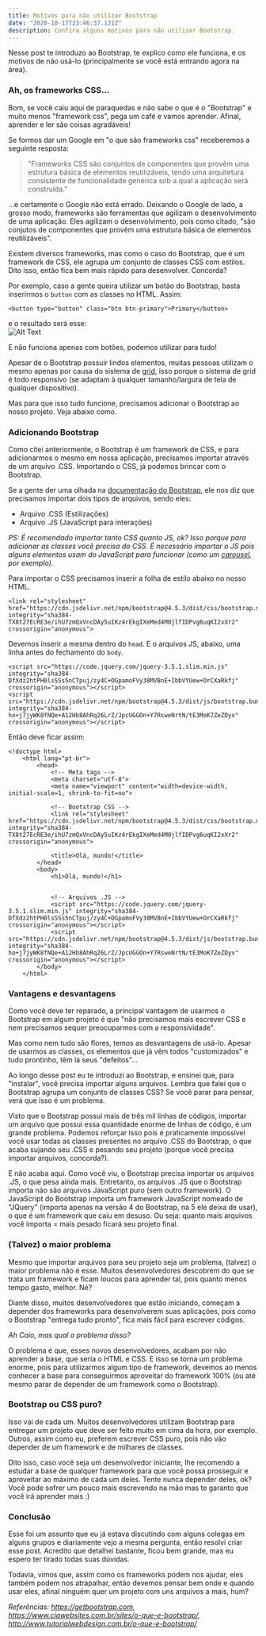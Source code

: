 ```yaml
---
title: Motivos para não utilizar Bootstrap
date: "2020-10-17T23:46:37.121Z"
description: Confira alguns motivos para não utilizar Bootstrap.
---
```


Nesse post te introduzo ao Bootstrap, te explico como ele funciona, e os motivos de não usá-lo (principalmente se você está entrando agora na área).

### Ah, os frameworks CSS...

Bom, se você caiu aqui de paraquedas e não sabe o que é o "Bootstrap" e muito menos "framework css", pega um café e vamos aprender. Afinal, aprender e ler são coisas agradáveis!


Se formos dar um Google em "o que são frameworks css" receberemos a seguinte resposta: 

> "Frameworks CSS são conjuntos de componentes que provêm uma estrutura básica de elementos reutilizáveis, tendo uma arquitetura consistente de funcionalidade genérica sob a qual a aplicação será construída."

...e certamente o Google não está errado. Deixando o Google de lado, a grosso modo, frameworks são ferramentas que agilizam o desenvolvimento de uma aplicação. Eles agilizam o desenvolvimento, pois como citado, "são conjutos de componentes que provêm uma estrutura básica de elementos reutilizáveis". 

Existem diversos frameworks, mas como o caso do Bootstrap, que é um framework de CSS, ele agrupa um conjunto de classes CSS com estilos. 
Dito isso, então fica bem mais rápido para desenvolver. Concorda?

Por exemplo, caso a gente queira utilizar um botão do Bootstrap, basta inserirmos o ```button``` com as classes no HTML. Assim: 

    <button type="button" class="btn btn-primary">Primary</button>

e o resultado será esse: <br /> ![Alt Text](https://i.gyazo.com/243edbde0fa2bdb43c8065027c180200.png "Um botão HTML com Bootstrap :)")

E não funciona apenas com botões, podemos utilizar para tudo! 

Apesar de o Bootstrap possuir lindos elementos, muitas pessoas utilizam o mesmo apenas por causa do sistema de [grid](https://getbootstrap.com/docs/4.0/layout/grid/), isso porque o sistema de grid é todo responsivo (se adaptam à qualquer tamanho/largura de tela de qualquer dispositivo). 

Mas para que isso tudo funcione, precisamos adicionar o Bootstrap ao nosso projeto. Veja abaixo como.

### Adicionando Bootstrap

Como citei anteriormente, o Bootstrap é um framework de CSS, e para adicionarmos o mesmo em nossa aplicação, precisamos importar através de um arquivo .CSS. Importando o CSS, já podemos brincar com o Bootstrap.

Se a gente der uma olhada na [documentação do Bootstrap](https://getbootstrap.com/docs/4.5/getting-started/introduction/), ele nos diz que precisamos importar dois tipos de arquivos, sendo eles: 

- Arquivo .CSS (Estilizações)
- Arquivo .JS (JavaScript para interações)

*PS: É recomendado importar tanto CSS quanto JS, ok? Isso porque para adicionar as classes você precisa do CSS. É necessário importar o JS pois alguns elementos usam do JavaScript para funcionar (como um [carousel](https://getbootstrap.com/docs/4.5/components/carousel/), por exemplo).*


Para importar o CSS precisamos inserir a folha de estilo abaixo no nosso HTML. 

    <link rel="stylesheet" href="https://cdn.jsdelivr.net/npm/bootstrap@4.5.3/dist/css/bootstrap.min.css" integrity="sha384-TX8t27EcRE3e/ihU7zmQxVncDAy5uIKz4rEkgIXeMed4M0jlfIDPvg6uqKI2xXr2" crossorigin="anonymous">

Devemos inserir a mesma dentro do ``head``. E o arquivos JS, abaixo, uma linha antes do fechamento do ``body``.

    <script src="https://code.jquery.com/jquery-3.5.1.slim.min.js" integrity="sha384-DfXdz2htPH0lsSSs5nCTpuj/zy4C+OGpamoFVy38MVBnE+IbbVYUew+OrCXaRkfj" crossorigin="anonymous"></script>
    <script src="https://cdn.jsdelivr.net/npm/bootstrap@4.5.3/dist/js/bootstrap.bundle.min.js" integrity="sha384-ho+j7jyWK8fNQe+A12Hb8AhRq26LrZ/JpcUGGOn+Y7RsweNrtN/tE3MoK7ZeZDyx" crossorigin="anonymous"></script>

Então deve ficar assim:

    <!doctype html>
        <html lang="pt-br">
            <head>
                <!-- Meta tags -->
                <meta charset="utf-8">
                <meta name="viewport" content="width=device-width, initial-scale=1, shrink-to-fit=no">

                <!-- Bootstrap CSS -->
                <link rel="stylesheet" href="https://cdn.jsdelivr.net/npm/bootstrap@4.5.3/dist/css/bootstrap.min.css" integrity="sha384-TX8t27EcRE3e/ihU7zmQxVncDAy5uIKz4rEkgIXeMed4M0jlfIDPvg6uqKI2xXr2" crossorigin="anonymous">

                <title>Olá, mundo!</title>
            </head>
            <body>
                <h1>Olá, mundo!</h1>


                <!-- Arquivos .JS -->
                <script src="https://code.jquery.com/jquery-3.5.1.slim.min.js" integrity="sha384-DfXdz2htPH0lsSSs5nCTpuj/zy4C+OGpamoFVy38MVBnE+IbbVYUew+OrCXaRkfj" crossorigin="anonymous"></script>
                <script src="https://cdn.jsdelivr.net/npm/bootstrap@4.5.3/dist/js/bootstrap.bundle.min.js" integrity="sha384-ho+j7jyWK8fNQe+A12Hb8AhRq26LrZ/JpcUGGOn+Y7RsweNrtN/tE3MoK7ZeZDyx" crossorigin="anonymous"></script>
            </body>
        </html>

### Vantagens e desvantagens 

Como você deve ter reparado, a principal vantagem de usarmos o Bootstrap em algum projeto é que "não precisamos mais escrever CSS e nem precisamos sequer preocuparmos com a responsividade". 

Mas como nem tudo são flores, temos as desvantagens de usá-lo. 
Apesar de usarmos as classes, os elementos que já vêm todos "customizados" e tudo prontinho, têm lá seus "defeitos"...

Ao longo desse post eu te introduzi ao Bootstrap, e ensinei que, para "instalar", você precisa importar alguns arquivos. 
Lembra que falei que o Bootstrap agrupa um conjunto de classes CSS? Se você parar para pensar, verá que isso é um problema. 

Visto que o Bootstrap possui mais de três mil linhas de códigos, importar um arquivo que possui essa quantidade enorme de linhas de código, é um grande problema. Podemos reforçar isso pois é praticamente impossível você usar todas as classes presentes no arquivo .CSS do Bootstrap, o que acaba sujando seu .CSS e pesando seu projeto (porque você precisa importar arquivos, concorda?).

E não acaba aqui. Como você viu, o Bootstrap precisa importar os arquivos .JS, o que pesa ainda mais. Entretanto, os arquivos .JS que o Bootstrap importa não são arquivos JavaScript puro (sem outro framework). O JavaScript do Bootstrap importa um framework JavaScript nomeado de "JQuery" (importa apenas na versão 4 do Bootstrap, na 5 ele deixa de usar), o que é um framework que caiu em desuso. Ou seja: quanto mais arquivos você importa = mais pesado ficará seu projeto final.

### (Talvez) o maior problema

Mesmo que importar arquivos para seu projeto seja um problema, (talvez) o maior problema não é esse. Muitos desenvolvedores descobrem do que se trata um framework e ficam loucos para aprender tal, pois quanto menos tempo gasto, melhor. Né?

Diante disso, muitos desenvolvedores que estão iniciando, começam a depender dos frameworks para desenvolverem suas aplicações, pois como o Bootstrap "entrega tudo pronto", fica mais fácil para escrever códigos. 

*Ah Caio, mas qual o problema disso?*

O problema é que, esses novos desenvolvedores, acabam por não aprender a base, que seria o HTML e CSS. E isso se torna um problema enorme, pois para utilizarmos algum tipo de framework, devemos ao menos conhecer a base para conseguirmos aproveitar do framework 100% (ou até mesmo parar de depender de um framework como o Bootstrap).

### Bootstrap ou CSS puro?

Isso vai de cada um. Muitos desenvolvedores utilizam Bootstrap para entregar um projeto que deve ser feito muito em cima da hora, por exemplo. Outros, assim como eu, preferem escrever CSS puro, pois não vão depender de um framework e de milhares de classes.

Dito isso, caso você seja um desenvolvedor iniciante, lhe recomendo a estudar a base de qualquer framework para que você possa prosseguir e aproveitar ao máximo de cada um deles. Tente nunca depender deles, ok? Você pode sofrer um pouco mais escrevendo na mão mas te garanto que você irá aprender mais :)

### Conclusão 

Esse foi um assunto que eu já estava discutindo com alguns colegas em alguns grupos e diariamente vejo a mesma pergunta, então resolvi criar esse post. Acredito que detalhei bastante, ficou bem grande, mas eu espero ter tirado todas suas dúvidas.

Todavia, vimos que, assim como os frameworks podem nos ajudar, eles também podem nos atrapalhar, então devemos pensar bem onde e quando usar eles, afinal ninguém quer um projeto com uns arquivos a mais, hum? 

*Referências: https://getbootstrap.com, https://www.ciawebsites.com.br/sites/o-que-e-bootstrap/, http://www.tutorialwebdesign.com.br/o-que-e-bootstrap/*